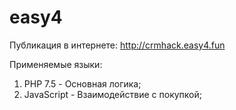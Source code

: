 # easy4

Публикация в интернете: http://crmhack.easy4.fun

Применяемые языки:
1) PHP 7.5 - Основная логика;
2) JavaScript - Взаимодействие с покупкой;
